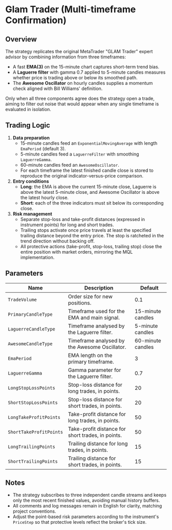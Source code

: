 # Glam Trader (Multi-timeframe Confirmation)

## Overview
The strategy replicates the original MetaTrader "GLAM Trader" expert advisor by combining information from three timeframes:

- A fast **EMA(3)** on the 15-minute chart captures short-term trend bias.
- A **Laguerre filter** with gamma 0.7 applied to 5-minute candles measures whether price is trading above or below its smoothed path.
- The **Awesome Oscillator** on hourly candles supplies a momentum check aligned with Bill Williams' definition.

Only when all three components agree does the strategy open a trade, aiming to filter out noise that would appear when any single timeframe is evaluated in isolation.

## Trading Logic
1. **Data preparation**
   - 15-minute candles feed an `ExponentialMovingAverage` with length `EmaPeriod` (default 3).
   - 5-minute candles feed a `LaguerreFilter` with smoothing `LaguerreGamma`.
   - 60-minute candles feed an `AwesomeOscillator`.
   - For each timeframe the latest finished candle close is stored to reproduce the original indicator-versus-price comparison.
2. **Entry conditions**
   - **Long**: the EMA is above the current 15-minute close, Laguerre is above the latest 5-minute close, and Awesome Oscillator is above the latest hourly close.
   - **Short**: each of the three indicators must sit below its corresponding close.
3. **Risk management**
   - Separate stop-loss and take-profit distances (expressed in instrument points) for long and short trades.
   - Trailing stops activate once price travels at least the specified trailing distance beyond the entry price. The stop is ratcheted in the trend direction without backing off.
   - All protective actions (take-profit, stop-loss, trailing stop) close the entire position with market orders, mirroring the MQL implementation.

## Parameters
| Name | Description | Default |
| --- | --- | --- |
| `TradeVolume` | Order size for new positions. | 0.1 |
| `PrimaryCandleType` | Timeframe used for the EMA and main signal. | 15-minute candles |
| `LaguerreCandleType` | Timeframe analysed by the Laguerre filter. | 5-minute candles |
| `AwesomeCandleType` | Timeframe analysed by the Awesome Oscillator. | 60-minute candles |
| `EmaPeriod` | EMA length on the primary timeframe. | 3 |
| `LaguerreGamma` | Gamma parameter for the Laguerre filter. | 0.7 |
| `LongStopLossPoints` | Stop-loss distance for long trades, in points. | 20 |
| `ShortStopLossPoints` | Stop-loss distance for short trades, in points. | 20 |
| `LongTakeProfitPoints` | Take-profit distance for long trades, in points. | 50 |
| `ShortTakeProfitPoints` | Take-profit distance for short trades, in points. | 50 |
| `LongTrailingPoints` | Trailing distance for long trades, in points. | 15 |
| `ShortTrailingPoints` | Trailing distance for short trades, in points. | 15 |

## Notes
- The strategy subscribes to three independent candle streams and keeps only the most recent finished values, avoiding manual history buffers.
- All comments and log messages remain in English for clarity, matching project conventions.
- Adjust the point-based risk parameters according to the instrument's `PriceStep` so that protective levels reflect the broker's tick size.
